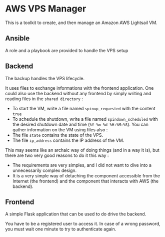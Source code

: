 # AWS VPS Manager

This is a toolkit to create, and then manage an Amazon AWS Lightsail VM.

## Ansible

A role and a playbook are provided to handle the VPS setup

## Backend

The backup handles the VPS lifecycle.

It uses files to exchange informations with the frontend application.
One could also use the backend without any frontend by simply writing and reading files in the `shared directory` :
- To start the VM, write a file named `spinup_requested` with the content `true`
- To schedule the shutdown, write a file named `spindown_scheduled` with the desired shutdown date and time (`%Y-%m-%d %H:%M:%S`).
You can gather information on the VM using files also :
- The file `state` contains the state of the VPS.
- The file `ip_address` contains the IP address of the VM.

This may seems like an archaic way of doing things (and in a way it is), but there are two very good reasons to do it this way :
- The requirements are very simples, and I did not want to dive into a unnecessarily complex design.
- It is a very simple way of detaching the component accessible from the Internet (the frontend) and the component that interacts with AWS (the backend).

## Frontend

A simple Flask application that can be used to do drive the backend.

You have to be a registered user to access it.
In case of a wrong password, you must wait one minute to try to authenticate again.
